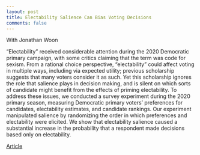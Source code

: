 ```yaml
---
layout: post
title: Electability Salience Can Bias Voting Decisions
comments: false
---
```


With Jonathan Woon

“Electability” received considerable attention during the 2020 Democratic primary campaign, with some critics claiming that the term was code for sexism. From a rational choice perspective, “electability” could affect voting in multiple ways, including via expected utility; previous scholarship suggests that many voters consider it as such. Yet this scholarship ignores the role that salience plays in decision making, and is silent on which sorts of candidate might benefit from the effects of priming electability. To address these issues, we conducted a survey experiment during the 2020 primary season, measuring Democratic primary voters’ preferences for candidates, electability estimates, and candidate rankings. Our experiment manipulated salience by randomizing the order in which preferences and electability were elicited. We show that electability salience caused a substantial increase in the probability that a respondent made decisions based only on electability.

[Article](https://doi.org/10.1177%2F10659129211073910)
